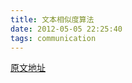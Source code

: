 ```yaml
---
title: 文本相似度算法
date: 2012-05-05 22:25:40
tags: communication
---
```

[原文地址](http://www.cnblogs.com/liangxiaxu/archive/2012/05/05/2484972.html)
